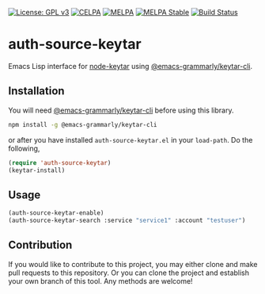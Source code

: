 [![License: GPL v3](https://img.shields.io/badge/License-GPL%20v3-blue.svg)](https://www.gnu.org/licenses/gpl-3.0)
[![CELPA](https://celpa.conao3.com/packages/auth-source-keytar-badge.svg)](https://celpa.conao3.com/#/auth-source-keytar)
[![MELPA](https://melpa.org/packages/auth-source-keytar-badge.svg)](https://melpa.org/#/auth-source-keytar)
[![MELPA Stable](https://stable.melpa.org/packages/auth-source-keytar-badge.svg)](https://stable.melpa.org/#/auth-source-keytar)
[![Build Status](https://travis-ci.com/emacs-grammarly/auth-source-keytar.svg?branch=master)](https://travis-ci.com/emacs-grammarly/auth-source-keytar)

# auth-source-keytar

Emacs Lisp interface for [node-keytar](https://www.npmjs.com/package/keytar)
using [@emacs-grammarly/keytar-cli](https://github.com/emacs-grammarly/keytar-cli).

## Installation

You will need [@emacs-grammarly/keytar-cli](https://github.com/emacs-grammarly/keytar-cli)
before using this library.

```bash
npm install -g @emacs-grammarly/keytar-cli
```

or after you have installed `auth-source-keytar.el` in your `load-path`. Do the following,

```el
(require 'auth-source-keytar)
(keytar-install)
```

## Usage

```el
(auth-source-keytar-enable)
(auth-source-keytar-search :service "service1" :account "testuser")
```

## Contribution

If you would like to contribute to this project, you may either
clone and make pull requests to this repository. Or you can
clone the project and establish your own branch of this tool.
Any methods are welcome!
